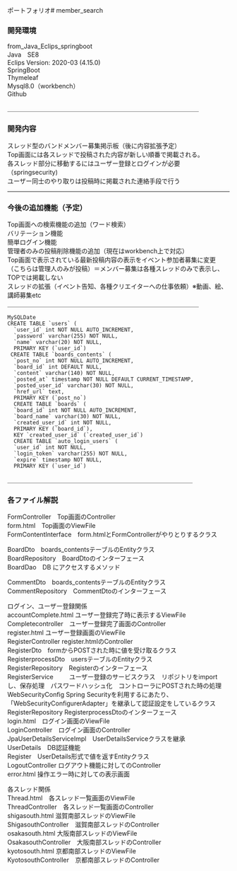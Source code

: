 
ポートフォリオ# member_search  

### 開発環境   
from_Java_Eclips_springboot  
Java　SE8  
Eclips Version: 2020-03 (4.15.0)  
SpringBoot  
Thymeleaf  
Mysql8.0（workbench）  
Github  


＿＿＿＿＿＿＿＿＿＿＿＿＿＿＿＿＿＿＿＿＿＿＿＿＿＿＿＿＿＿＿
### 開発内容  
スレッド型のバンドメンバー募集掲示板（後に内容拡張予定）  
Top画面には各スレッドで投稿された内容が新しい順番で掲載される。  
各スレッド部分に移動するにはユーザー登録とログインが必要（springsecurity)  
ユーザー同士のやり取りは投稿時に掲載された連絡手段で行う    
________________________________________________________
### 今後の追加機能（予定）  
Top画面への検索機能の追加（ワード検索）  
バリテーション機能  
簡単ログイン機能  
管理者のみの投稿削除機能の追加（現在はworkbench上で対応）  
Top画面で表示されている最新投稿内容の表示をイベント参加者募集に変更  
（こちらは管理人のみが投稿）＝メンバー募集は各種スレッドのみで表示し、TOPでは掲載しない  
スレッドの拡張（イベント告知、各種クリエイターへの仕事依頼）※動画、絵、講師募集etc  
＿＿＿＿＿＿＿＿＿＿＿＿＿＿＿＿＿＿＿＿＿＿＿＿＿＿＿＿＿＿＿   

```
MySQLDate  
CREATE TABLE `users` (
  `user_id` int NOT NULL AUTO_INCREMENT,
  `password` varchar(255) NOT NULL,
  `name` varchar(20) NOT NULL,
  PRIMARY KEY (`user_id`)
 CREATE TABLE `boards_contents` (
  `post_no` int NOT NULL AUTO_INCREMENT,
  `board_id` int DEFAULT NULL,
  `content` varchar(140) NOT NULL,
  `posted_at` timestamp NOT NULL DEFAULT CURRENT_TIMESTAMP,
  `posted_user_id` varchar(30) NOT NULL,
  `href_url` text,
  PRIMARY KEY (`post_no`) 
  CREATE TABLE `boards` (
  `board_id` int NOT NULL AUTO_INCREMENT,
  `board_name` varchar(30) NOT NULL,
  `created_user_id` int NOT NULL,
  PRIMARY KEY (`board_id`),
  KEY `created_user_id` (`created_user_id`)
  CREATE TABLE `auto_login_users` (
  `user_id` int NOT NULL,
  `login_token` varchar(255) NOT NULL,
  `expire` timestamp NOT NULL,
  PRIMARY KEY (`user_id`)
  ```
 ＿＿＿＿＿＿＿＿＿＿＿＿＿＿＿＿＿＿＿＿＿＿＿＿＿＿＿＿＿＿ 
### 各ファイル解説  

FormController　Top画面のController  
form.html　Top画面のViewFile  
FormContentInterface　form.htmlとFormControllerがやりとりするクラス  

BoardDto　boards_contentsテーブルのEntityクラス  
BoardRepository　BoardDtoのインターフェース  
BoardDao　DB にアクセスするメソッド  

CommentDto　boards_contentsテーブルのEntityクラス  
CommentRepository　CommentDtoのインターフェース  


ログイン、ユーザー登録関係  
accountComplete.html ユーザー登録完了時に表示するViewFile  
Completecontroller　ユーザー登録完了画面のController  
register.html ユーザー登録画面のViewFile  
RegisterController register.htmlのController  
RegisterDto　formからPOSTされた時に値を受け取るクラス  
RegisterprocessDto　usersテーブルのEntityクラス  
RegisterRepository　Registerのインターフェース  
RegisterService   　　
ユーザー登録のサービスクラス　リポジトリをimportし、保存処理　パスワードハッシュ化　コントローラにPOSTされた時の処理    
WebSecurityConfig  Spring Securityを利用するにあたり、「WebSecurityConfigurerAdapter」を継承して認証設定をしているクラス  
RegisterRepository  RegisterprocessDtoのインターフェース  
login.html　ログイン画面のViewFile  
LoginController　ログイン画面のController  
JpaUserDetailsServiceImpl　UserDetailsServiceクラスを継承  
UserDetails　DB認証機能  
Register　UserDetails形式で値を返すEntityクラス  
LogoutController ログアウト機能に対してのController  
error.html 操作エラー時に対しての表示画面  

各スレッド関係  
Thread.html　各スレッド一覧画面のViewFile  
ThreadController　各スレッド一覧画面のController  
shigasouth.html 滋賀南部スレッドのViewFile  
ShigasouthController　滋賀南部スレッドのController  
osakasouth.html 大阪南部スレッドのViewFile  
OsakasouthController　大阪南部スレッドのController  
kyotosouth.html 京都南部スレッドのViewFile  
KyotosouthController　京都南部スレッドのController  




